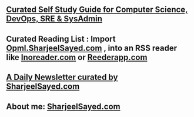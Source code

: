 ## [Curated Self Study Guide for Computer Science, DevOps, SRE & SysAdmin](https://Learn.SharjeelSayed.com)
  
## Curated Reading List : Import [Opml.SharjeelSayed.com](http://Opml.SharjeelSayed.com) , into an RSS reader like [Inoreader.com](https://www.Inoreader.com) or [Reederapp.com](https://Reederapp.com)

## [A Daily Newsletter curated by SharjeelSayed.com](https://newsletter.sharjeelsayed.com)
## About me: [SharjeelSayed.com](https://SharjeelSayed.com)
